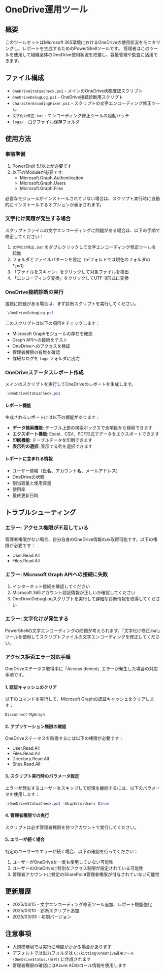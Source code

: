 # OneDrive運用ツール

## 概要
このツールセットはMicrosoft 365環境におけるOneDriveの使用状況をモニタリングし、レポートを生成するためのPowerShellツールです。
管理者はこのツールを使用して組織全体のOneDrive使用状況を把握し、容量管理や監査に活用できます。

## ファイル構成
- `OneDriveStatusCheck.ps1` - メインのOneDrive状態確認スクリプト
- `OneDriveDebugLog.ps1` - OneDrive接続診断用スクリプト
- `CharacterEncodingFixer.ps1` - スクリプトの文字エンコーディング修正ツール
- `文字化け修正.bat` - エンコーディング修正ツールの起動バッチ
- `logs/` - ログファイル保存フォルダ

## 使用方法

### 事前準備
1. PowerShell 5.1以上が必要です
2. 以下のModuleが必要です:
   - Microsoft.Graph.Authentication
   - Microsoft.Graph.Users
   - Microsoft.Graph.Files

必要なモジュールがインストールされていない場合は、スクリプト実行時に自動的にインストールするオプションが表示されます。

### 文字化け問題が発生する場合
スクリプトファイルの文字エンコーディングに問題がある場合は、以下の手順で修正してください：

1. `文字化け修正.bat` をダブルクリックして文字エンコーディング修正ツールを起動
2. フォルダとファイルパターンを設定（デフォルトでは現在のフォルダの *.ps1）
3. 「ファイルをスキャン」をクリックして対象ファイルを検出
4. 「エンコーディング変換」をクリックしてUTF-8形式に変換

### OneDrive接続診断の実行
接続に問題がある場合は、まず診断スクリプトを実行してください。

```powershell
.\OneDriveDebugLog.ps1
```

このスクリプトは以下の項目をチェックします：
- Microsoft Graphモジュールの存在を確認
- Graph APIへの接続をテスト
- OneDriveへのアクセスを検証
- 管理者権限の有無を確認
- 詳細なログを `logs` フォルダに出力

### OneDriveステータスレポート作成
メインのスクリプトを実行してOneDriveのレポートを生成します。

```powershell
.\OneDriveStatusCheck.ps1
```

#### レポート機能
生成されるレポートには以下の機能があります：

- **データ検索機能**: テーブル上部の検索ボックスで全項目から検索できます
- **エクスポート機能**: Excel、CSV、PDF形式でデータをエクスポートできます
- **印刷機能**: テーブルデータを印刷できます
- **表示列の選択**: 表示する列を選択できます

#### レポートに含まれる情報
- ユーザー情報（氏名、アカウント名、メールアドレス）
- OneDriveの状態
- 割当容量と使用容量
- 使用率
- 最終更新日時

## トラブルシューティング

### エラー: アクセス権限が不足している
管理者権限がない場合、自分自身のOneDrive情報のみ取得可能です。以下の権限が必要です：
- User.Read.All
- Files.Read.All

### エラー: Microsoft Graph APIへの接続に失敗
1. インターネット接続を確認してください
2. Microsoft 365アカウント認証情報が正しいか確認してください
3. OneDriveDebugLogスクリプトを実行して詳細な診断情報を取得してください

### エラー: 文字化けが発生する
PowerShellの文字エンコーディングの問題が考えられます。「文字化け修正.bat」ツールを使用してスクリプトファイルの文字エンコーディングを修正してください。

### アクセス拒否エラー対応手順

OneDriveステータス取得中に「Access denied」エラーが発生した場合の対応手順です。

#### 1. 認証キャッシュのクリア

以下のコマンドを実行して、Microsoft Graphの認証キャッシュをクリアします：

```powershell
Disconnect-MgGraph
```

#### 2. アプリケーション権限の確認

OneDriveステータスを取得するには以下の権限が必要です：
- User.Read.All
- Files.Read.All
- Directory.Read.All
- Sites.Read.All

#### 3. スクリプト実行時のパラメータ設定

エラーが発生するユーザーをスキップして処理を継続するには、以下のパラメータを使用します：

```powershell
.\OneDriveStatusCheck.ps1 -SkipErrorUsers $true
```

#### 4. 管理者権限での実行

スクリプトは必ず管理者権限を持つアカウントで実行してください。

#### 5. エラーが続く場合

特定のユーザーでエラーが続く場合、以下の確認を行ってください：

1. ユーザーがOneDriveを一度も使用していない可能性
2. ユーザーのOneDriveに特別なアクセス制限が設定されている可能性
3. 管理者アカウントに特定のSharePoint管理者権限が付与されていない可能性

## 更新履歴
- 2025/03/15 - 文字エンコーディング修正ツール追加、レポート機能強化
- 2025/03/10 - 診断スクリプト追加
- 2025/03/05 - 初期バージョン

## 注意事項
- 大規模環境では実行に時間がかかる場合があります
- デフォルトでは出力フォルダは `C:\kitting\OneDrive運用ツール\OneDriveStatus.(日付)` に作成されます
- 管理者権限の確認にはAzure ADのロール情報を使用します